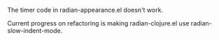 The timer code in radian-appearance.el doesn't work.

Current progress on refactoring is making radian-clojure.el use
radian-slow-indent-mode.
